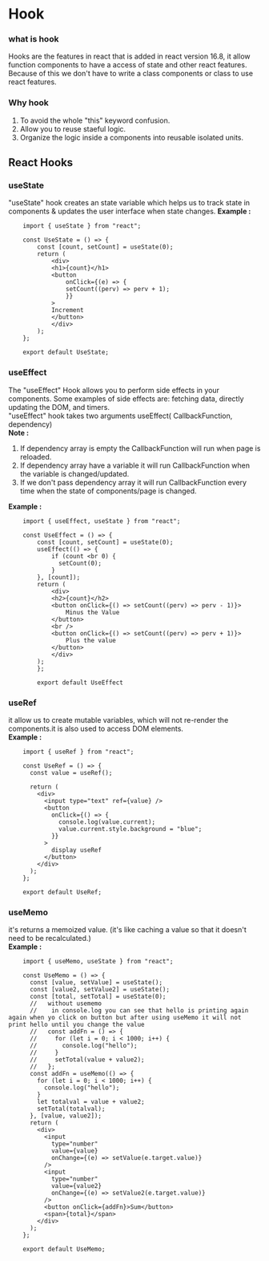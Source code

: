 # Hook

### what is hook

Hooks are the features in react that is added in react version 16.8, it allow function components to have a access of state and other react features.<br/>
Because of this we don't have to write a class components or class to use react features.

### Why hook

1. To avoid the whole "this" keyword confusion.<br/>
2. Allow you to reuse staeful logic.<br/>
3. Organize the logic inside a components into reusable isolated units.<br/>

## React Hooks

### useState

"useState" hook creates an state variable which helps us to track state in components & updates the user interface when state changes.
<b>Example :</b><br/>

        import { useState } from "react";

        const UseState = () => {
            const [count, setCount] = useState(0);
            return (
                <div>
                <h1>{count}</h1>
                <button
                    onClick={(e) => {
                    setCount((perv) => perv + 1);
                    }}
                >
                Increment
                </button>
                </div>
            );
        };

        export default UseState;

### useEffect

The "useEffect" Hook allows you to perform side effects in your components. Some examples of side effects are: fetching data, directly updating the DOM, and timers.
<br/>"useEffect" hook takes two arguments useEffect( CallbackFunction, dependency)</br>
<b>Note : </b></br>

1. If dependency array is empty the CallbackFunction will run when page is reloaded.
2. If dependency array have a variable it will run CallbackFunction when the variable is changed/updated.
3. If we don't pass dependency array it will run CallbackFunction every time when the state of components/page is changed.</br>

<b>Example :</b><br/>

        import { useEffect, useState } from "react";

        const UseEffect = () => {
            const [count, setCount] = useState(0);
            useEffect(() => {
                if (count <br 0) {
                  setCount(0);
                }
            }, [count]);
            return (
                <div>
                <h2>{count}</h2>
                <button onClick={() => setCount((perv) => perv - 1)}>
                    Minus the Value
                </button>
                <br />
                <button onClick={() => setCount((perv) => perv + 1)}>
                    Plus the value
                </button>
                </div>
            );
            };

            export default UseEffect

### useRef

it allow us to create mutable variables, which will not re-render the components.it is also used to access DOM elements.<br/>
<b>Example :</b><br/>

        import { useRef } from "react";

        const UseRef = () => {
          const value = useRef();

          return (
            <div>
              <input type="text" ref={value} />
              <button
                onClick={() => {
                  console.log(value.current);
                  value.current.style.background = "blue";
                }}
              >
                display useRef
              </button>
            </div>
          );
        };

        export default UseRef;

### useMemo

it's returns a memoized value. (it's like caching a value so that it doesn't need to be recalculated.)<br/>
<b>Example :</b><br/>

        import { useMemo, useState } from "react";

        const UseMemo = () => {
          const [value, setValue] = useState();
          const [value2, setValue2] = useState();
          const [total, setTotal] = useState(0);
          //   without usememo
          //    in console.log you can see that hello is printing again again when yo click on button but after using useMemo it will not print hello until you change the value
          //   const addFn = () => {
          //     for (let i = 0; i < 1000; i++) {
          //       console.log("hello");
          //     }
          //     setTotal(value + value2);
          //   };
          const addFn = useMemo(() => {
            for (let i = 0; i < 1000; i++) {
              console.log("hello");
            }
            let totalval = value + value2;
            setTotal(totalval);
          }, [value, value2]);
          return (
            <div>
              <input
                type="number"
                value={value}
                onChange={(e) => setValue(e.target.value)}
              />
              <input
                type="number"
                value={value2}
                onChange={(e) => setValue2(e.target.value)}
              />
              <button onClick={addFn}>Sum</button>
              <span>{total}</span>
            </div>
          );
        };

        export default UseMemo;
